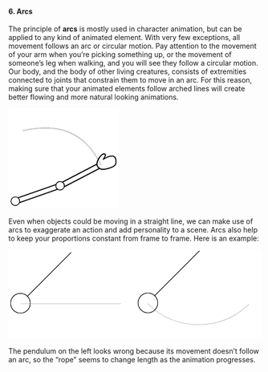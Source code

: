 #### 6. Arcs

The principle of **arcs** is mostly used in character animation, but can be applied to any kind of animated element. With very few exceptions, all movement follows an arc or circular motion. Pay attention to the movement of your arm when you’re picking something up, or the movement of someone’s leg when walking, and you will see they follow a circular motion. Our body, and the body of other living creatures, consists of extremities connected to joints that constrain them to move in an arc. For this reason, making sure that your animated elements follow arched lines will create better flowing and more natural looking animations.

![](/assets/unit1/15_arcs_arm.gif)

Even when objects could be moving in a straight line, we can make use of arcs to exaggerate an action and add personality to a scene.  Arcs also help to keep your proportions constant from frame to frame. Here is an example:

![](/assets/unit1/16_arcs_pendulums.gif)

The pendulum on the left looks wrong because its movement doesn’t follow an arc, so the “rope” seems to change length as the animation progresses.
